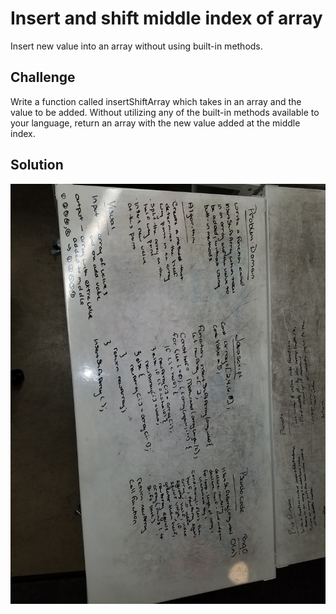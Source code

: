 # Insert and shift middle index of array
Insert new value into an array without using built-in methods.

## Challenge
Write a function called insertShiftArray which takes in an array and the value to be added. Without utilizing any of the built-in methods available to your language, return an array with the new value added at the middle index.

## Solution
![shift-array](./assets/shift-array.jpg)